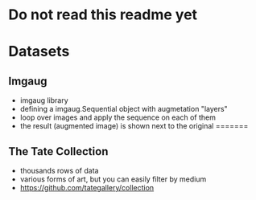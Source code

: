 # Do not read this readme yet


# Datasets

## Imgaug
- imgaug library
- defining a imgaug.Sequential object with augmetation "layers"
- loop over images and apply the sequence on each of them
- the result (augmented image) is shown next to the original
=======

## The Tate Collection
- thousands rows of data
- various forms of art, but you can easily filter by medium
- https://github.com/tategallery/collection
